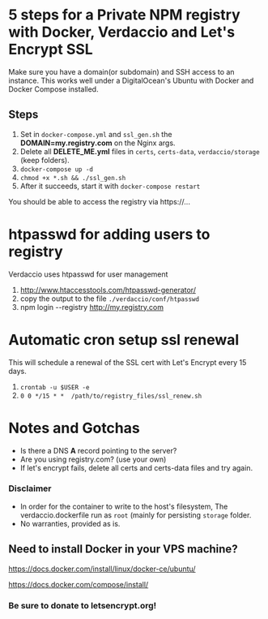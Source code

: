 # 5 steps for a Private NPM registry with Docker, Verdaccio and Let's Encrypt SSL

Make sure you have a domain(or subdomain) and SSH access to an instance. This works well under a DigitalOcean's Ubuntu with Docker and Docker Compose installed.

## Steps
1. Set in `docker-compose.yml` and `ssl_gen.sh` the **DOMAIN=my.registry.com** on the Nginx args.
2. Delete all **DELETE_ME.yml** files in `certs`, `certs-data`, `verdaccio/storage` (keep folders).
3. `docker-compose up -d`
4. `chmod +x *.sh && ./ssl_gen.sh`  
5. After it succeeds, start it with `docker-compose restart`

You should be able to access the registry via https://...

# htpasswd for adding users to registry
Verdaccio uses htpasswd for user management
1. http://www.htaccesstools.com/htpasswd-generator/
2. copy the output to the file `./verdaccio/conf/htpasswd`
3. npm login --registry http://my.registry.com

# Automatic cron setup ssl renewal

This will schedule a renewal of the SSL cert with Let's Encrypt every 15 days.
1. `crontab -u $USER -e`
2. `0 0 */15 * *  /path/to/registry_files/ssl_renew.sh`

# Notes and Gotchas
- Is there a DNS **A** record pointing to the server?
- Are you using registry.com? (use your own)
- If let's encrypt fails, delete all certs and certs-data files and try again.

### Disclaimer
- In order for the container to write to the host's filesystem, The verdaccio.dockerfile run as `root` (mainly for persisting `storage` folder.
- No warranties, provided as is.

## Need to install Docker in your VPS machine?
https://docs.docker.com/install/linux/docker-ce/ubuntu/

https://docs.docker.com/compose/install/

### Be sure to donate to **letsencrypt.org**!
